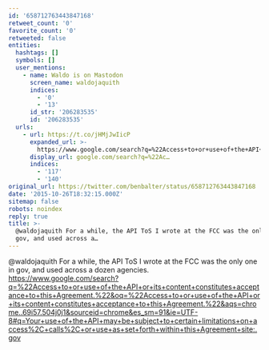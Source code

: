```yaml
---
id: '658712763443847168'
retweet_count: '0'
favorite_count: '0'
retweeted: false
entities:
  hashtags: []
  symbols: []
  user_mentions:
    - name: Waldo is on Mastodon
      screen_name: waldojaquith
      indices:
        - '0'
        - '13'
      id_str: '206283535'
      id: '206283535'
  urls:
    - url: https://t.co/jHMjJwIicP
      expanded_url: >-
        https://www.google.com/search?q=%22Access+to+or+use+of+the+API+or+its+content+constitutes+acceptance+to+this+Agreement.%22&oq=%22Access+to+or+use+of+the+API+or+its+content+constitutes+acceptance+to+this+Agreement.%22&aqs=chrome..69i57.504j0j1&sourceid=chrome&es_sm=91&ie=UTF-8#q=Your+use+of+the+API+may+be+subject+to+certain+limitations+on+access%2C+calls%2C+or+use+as+set+forth+within+this+Agreement+site:.gov
      display_url: google.com/search?q=%22Ac…
      indices:
        - '117'
        - '140'
original_url: https://twitter.com/benbalter/status/658712763443847168
date: '2015-10-26T18:32:15.000Z'
sitemap: false
robots: noindex
reply: true
title: >-
  @waldojaquith For a while, the API ToS I wrote at the FCC was the only one in
  gov, and used across a…
---
```


@waldojaquith For a while, the API ToS I wrote at the FCC was the only one in gov, and used across a dozen agencies. https://www.google.com/search?q=%22Access+to+or+use+of+the+API+or+its+content+constitutes+acceptance+to+this+Agreement.%22&oq=%22Access+to+or+use+of+the+API+or+its+content+constitutes+acceptance+to+this+Agreement.%22&aqs=chrome..69i57.504j0j1&sourceid=chrome&es_sm=91&ie=UTF-8#q=Your+use+of+the+API+may+be+subject+to+certain+limitations+on+access%2C+calls%2C+or+use+as+set+forth+within+this+Agreement+site:.gov